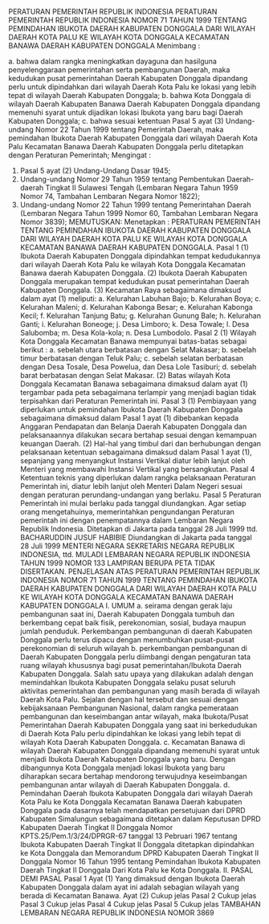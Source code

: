  PERATURAN PEMERINTAH REPUBLIK INDONESIA PERATURAN PEMERINTAH REPUBLIK INDONESIA NOMOR 71 TAHUN 1999 TENTANG PEMINDAHAN IBUKOTA DAERAH KABUPATEN DONGGALA DARI WILAYAH DAERAH KOTA PALU KE WILAYAH KOTA DONGGALA KECAMATAN BANAWA DAERAH KABUPATEN DONGGALA
Menimbang :

a. bahwa dalam rangka meningkatkan dayaguna dan hasilguna penyelenggaraan pemerintahan serta pembangunan Daerah, maka kedudukan pusat pemerintahan Daerah Kabupaten Donggala dipandang perlu untuk dipindahkan dari wilayah Daerah Kota Palu ke lokasi yang lebih tepat di wilayah Daerah Kabupaten Donggala;
b. bahwa Kota Donggala di wilayah Daerah Kabupaten Banawa Daerah Kabupaten Donggala dipandang memenuhi syarat untuk dijadikan lokasi Ibukota yang baru bagi Daerah Kabupaten Donggala;
c. bahwa sesuai ketentuan Pasal 5 ayat (3) Undang-undang Nomor 22 Tahun 1999 tentang Pemerintah Daerah, maka pemindahan Ibukota Daerah Kabupaten Donggala dari wilayah Daerah Kota Palu Kecamatan Banawa Daerah Kabupaten Donggala perlu ditetapkan dengan Peraturan Pemerintah;
Mengingat :

1. Pasal 5 ayat (2) Undang-Undang Dasar 1945;
2. Undang-undang Nomor 29 Tahun 1959 tentang Pembentukan Daerah-daerah Tingkat II Sulawesi Tengah (Lembaran Negara Tahun 1959 Nomor 74, Tambahan Lembaran Negara Nomor 1822);
3. Undang-undang Nomor 22 Tahun 1999 tentang Pemerintahan Daerah (Lembaran Negara Tahun 1999 Nomor 60, Tambahan Lembaran Negara Nomor 3839);
MEMUTUSKAN:
 Menetapkan : PERATURAN PEMERINTAH TENTANG PEMINDAHAN IBUKOTA DAERAH KABUPATEN DONGGALA DARI WILAYAH DAERAH KOTA PALU KE WILAYAH KOTA DONGGALA KECAMATAN BANAWA DAERAH KABUPATEN DONGGALA.
Pasal 1
(1) Ibukota Daerah Kabupaten Donggala dipindahkan tempat kedudukannya dari wilayah Daerah Kota Palu ke wilayah Kota Donggala Kecamatan Banawa daerah Kabupaten Donggala.
(2) Ibukota Daerah Kabupaten Donggala merupakan tempat kedudukan pusat pemerintahan Daerah Kabupaten Donggala.
(3) Kecamatan Raya sebagaimana dimaksud dalam ayat (1) meliputi:
a. Kelurahan Labuhan Bajo;
b. Kelurahan Boya;
c. Kelurahan Maleni;
d. Kelurahan Kabonga Besar;
e. Kelurahan Kabonga Kecil;
f. Kelurahan Tanjung Batu;
g. Kelurahan Gunung Bale;
h. Kelurahan Ganti;
i. Kelurahan Boneoge;
j. Desa Limboro;
k. Desa Towale;
l. Desa Salubomba;
m. Desa Kola-kola;
n. Desa Lumbodolo.
Pasal 2
(1) Wilayah Kota Donggala Kecamatan Banawa mempunyai batas-batas sebagai berikut :
a. sebelah utara berbatasan dengan Selat Makasar;
b. sebelah timur berbatasan dengan Teluk Palu;
c. sebelah selatan berbatasan dengan Desa Tosale, Desa Powelua, dan Desa Lole Tasiburi;
d. sebelah barat berbatasan dengan Selat Makasar.
(2) Batas wilayah Kota Donggala Kecamatan Banawa sebagaimana dimaksud dalam ayat (1) tergambar pada peta sebagaimana terlampir yang menjadi bagian tidak terpisahkan dari Peraturan Pemerintah ini.
Pasal 3
(1) Pembiayaan yang diperlukan untuk pemindahan Ibukota Daerah Kabupaten Donggala sebagaimana dimaksud dalam Pasal 1 ayat (1) dibebankan kepada Anggaran Pendapatan dan Belanja Daerah Kabupaten Donggala dan pelaksanaannya dilakukan secara bertahap sesuai dengan kemampuan keuangan Daerah.
(2) Hal-hal yang timbul dari dan berhubungan dengan pelaksanaan ketentuan sebagaimana dimaksud dalam Pasal 1 ayat (1), sepanjang yang menyangkut Instansi Vertikal diatur lebih lanjut oleh Menteri yang membawahi Instansi Vertikal yang bersangkutan.
Pasal 4
Ketentuan teknis yang diperlukan dalam rangka pelaksanaan Peraturan Pemerintah ini, diatur lebih lanjut oleh Menteri Dalam Negeri sesuai dengan peraturan perundang-undangan yang berlaku.
Pasal 5
Peraturan Pemerintah ini mulai berlaku pada tanggal diundangkan.
Agar setiap orang mengetahuinya, memerintahkan pengundangan Peraturan pemerintah ini dengan penempatannya dalam Lembaran Negara Republik Indonesia. Ditetapkan di Jakarta pada tanggal 28 Juli 1999 ttd. BACHARUDDIN JUSUF HABIBIE Diundangkan di Jakarta pada tanggal 28 Juli 1999 MENTERI NEGARA SEKRETARIS NEGARA REPUBLIK INDONESIA, ttd. MULADI LEMBARAN NEGARA REPUBLIK INDONESIA TAHUN 1999 NOMOR 133 LAMPIRAN BERUPA PETA TIDAK DISERTAKAN. PENJELASAN ATAS PERATURAN PEMERINTAH REPUBLIK INDONESIA NOMOR 71 TAHUN 1999 TENTANG PEMINDAHAN IBUKOTA DAERAH KABUPATEN DONGGALA DARI WILAYAH DAERAH KOTA PALU KE WILAYAH KOTA DONGGALA KECAMATAN BANAWA DAERAH KABUPATEN DONGGALA I. UMUM a. seirama dengan gerak laju pembangunan saat ini, Daerah Kabupaten Donggala tumbuh dan berkembang cepat baik fisik, perekonomian, sosial, budaya maupun jumlah penduduk. Perkembangan pembangunan di daerah Kabupaten Donggala perlu terus dipacu dengan menumbuhkan pusat-pusat perekonomian di seluruh wilayah b. perkembangan pembangunan di Daerah Kabupaten Donggala perlu diimbangi dengan pengaturan tata ruang wilayah khususnya bagi pusat pemerintahan/Ibukota Daerah Kabupaten Donggala. Salah satu upaya yang dilakukan adalah dengan memindahkan Ibukota Kabupaten Donggala selaku pusat seluruh aktivitas pemerintahan dan pembangunan yang masih berada di wilayah Daerah Kota Palu. Sejalan dengan hal tersebut dan sesuai dengan kebijaksanaan Pembangunan Nasional, dalam rangka pemerataan pembangunan dan keseimbangan antar wilayah, maka Ibukota/Pusat Pemerintahan Daerah Kabupaten Donggala yang saat ini berkedudukan di Daerah Kota Palu perlu dipindahkan ke lokasi yang lebih tepat di wilayah Kota Daerah Kabupaten Donggala.
c. Kecamatan Banawa di wilayah Daerah Kabupaten Donggala dipandang memenuhi syarat untuk menjadi Ibukota Daerah Kabupaten Donggala yang baru. Dengan dibangunnya Kota Donggala menjadi lokasi Ibukota yang baru diharapkan secara bertahap mendorong terwujudnya keseimbangan pembangunan antar wilayah di Daerah Kabupaten Donggala.
d. Pemindahan Daerah Ibukota Kabupaten Donggala dari wilayah Daerah Kota Palu ke Kota Donggala Kecamatan Banawa Daerah kabupaten Donggala pada dasarnya telah mendapatkan persetujuan dari DPRD Kabupaten Simalungun sebagaimana ditetapkan dalam Keputusan DPRD Kabupaten Daerah Tingkat II Donggala Nomor KPTS.25/Pem.1/3/24/DPRGR-67 tanggal 13 Pebruari 1967 tentang Ibukota Kabupaten Daerah Tingkat II Donggala ditetapkan dipindahkan ke Kota Donggala dan Memorandum DPRD Kabupaten Daerah Tingkat II Donggala Nomor 16 Tahun 1995 tentang Pemindahan Ibukota Kabupaten Daerah Tingkat II Donggala Dari Kota Palu ke Kota Donggala. II. PASAL DEMI PASAL
Pasal 1
Ayat (1) Yang dimaksud dengan Ibukota Daerah Kabupaten Donggala dalam ayat ini adalah sebagian wilayah yang berada di Kecamatan Banawa. Ayat (2) Cukup jelas
Pasal 2
Cukup jelas
Pasal 3
Cukup jelas
Pasal 4
Cukup jelas
Pasal 5
Cukup jelas TAMBAHAN LEMBARAN NEGARA REPUBLIK INDONESIA NOMOR 3869